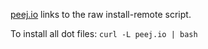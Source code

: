 [peej.io](http://peej.io) links to the raw install-remote script.

To install all dot files: `curl -L peej.io | bash`
